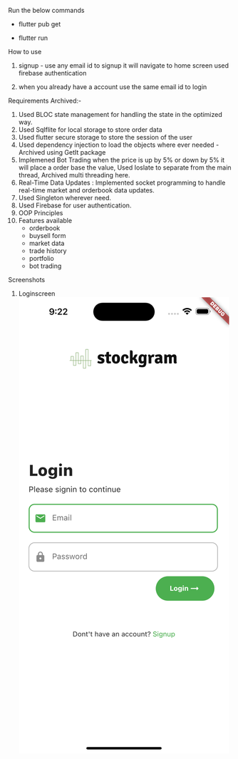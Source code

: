 Run the below commands

- flutter pub get

- flutter run

How to use

1. signup - use any email id to signup it will navigate to home screen used firebase authentication

2.  when you already have a account use the same email id to login 



Requirements Archived:-
1. Used BLOC state management for handling the state in the optimized way.
2. Used Sqlflite for local storage to store order data
3. Used flutter secure storage to store the session of the user
4. Used dependency injection to load the objects where ever needed - Archived using GetIt package
5. Implemened Bot Trading when the price is up by 5% or down by 5% it will place a order base the value, Used Ioslate to separate from the main thread, Archived multi threading here.
6. Real-Time Data Updates : Implemented socket programming to handle real-time market and orderbook data updates.
7. Used Singleton wherever need.
8. Used Firebase for user authentication.
9. OOP Principles
10. Features available
    - orderbook
    - buysell form
    - market data
    - trade history
    - portfolio
    - bot trading



Screenshots

1. Loginscreen
![alt text](https://github.com/Jainaveen-M/stockgram/blob/main/screenshots/login.png?raw=true)
